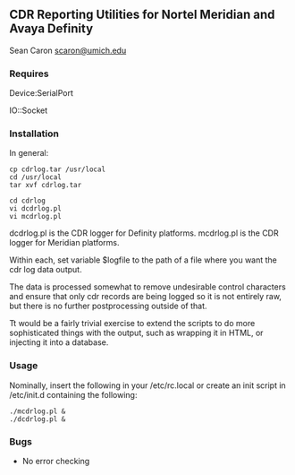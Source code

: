 CDR Reporting Utilities for Nortel Meridian and Avaya Definity
--------------------------------------------------------------
Sean Caron scaron@umich.edu

### Requires

Device:SerialPort

IO::Socket

### Installation

In general:

```
cp cdrlog.tar /usr/local
cd /usr/local
tar xvf cdrlog.tar

cd cdrlog
vi dcdrlog.pl
vi mcdrlog.pl
```

dcdrlog.pl is the CDR logger for Definity platforms.
mcdrlog.pl is the CDR logger for Meridian platforms.

Within each, set variable $logfile to the path of a file where you want the
cdr log data output.

The data is processed somewhat to remove undesirable control characters and
ensure that only cdr records are being logged so it is not entirely raw, but
there is no further postprocessing outside of that. 

Tt would be a fairly trivial exercise to extend the scripts to do more
sophisticated things with the output, such as wrapping it in HTML, or
injecting it into a database.

### Usage

Nominally, insert the following in your /etc/rc.local or create an init script
in /etc/init.d containing the following:

```
./mcdrlog.pl &
./dcdrlog.pl &
```

### Bugs

* No error checking

